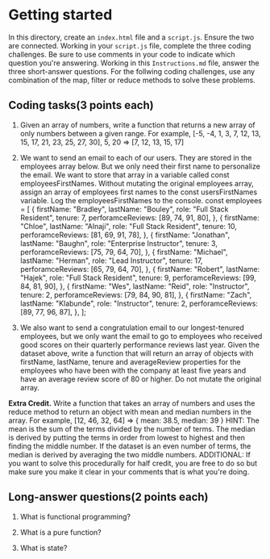 # Getting started
In this directory, create an `index.html` file and a `script.js`. Ensure the two are connected. Working in your `script.js` file, complete the three coding challenges. Be sure to use comments in your code to indicate which question you're answering. Working in this `Instructions.md` file, answer the three short-answer questions. For the follwing coding challenges, use any combination of the map, filter or reduce methods to solve these problems.

## Coding tasks(3 points each)
1. Given an array of numbers, write a function that returns a new array of only numbers between a given range. For example, [-5, -4, 1, 3, 7, 12, 13, 15, 17, 21, 23, 25, 27, 30], 5, 20 => [7, 12, 13, 15, 17]

2. We want to send an email to each of our users. They are stored in the employees array below. But we only need their first name to personalize the email. We want to store that array in a variable called const employeesFirstNames. Without mutating the original employees array, assign an array of employees first names to the const usersFirstNames variable. Log the employeesFirstNames to the console.
const employees = [
  {
    firstName: "Bradley",
    lastName: "Bouley",
    role: "Full Stack Resident",
    tenure: 7,
    perforamceReviews: [89, 74, 91, 80],
  },
  {
    firstName: "Chloe",
    lastName: "Alnaji",
    role: "Full Stack Resident",
    tenure: 10,
    perforamceReviews: [81, 69, 91, 78],
  },
  {
    firstName: "Jonathan",
    lastName: "Baughn",
    role: "Enterprise Instructor",
    tenure: 3,
    perforamceReviews: [75, 79, 64, 70],
  },
  {
    firstName: "Michael",
    lastName: "Herman",
    role: "Lead Instructor",
    tenure: 17,
    perforamceReviews: [65, 79, 64, 70],
  },
  {
    firstName: "Robert",
    lastName: "Hajek",
    role: "Full Stack Resident",
    tenure: 9,
    perforamceReviews: [99, 84, 81, 90],
  },
  {
    firstName: "Wes",
    lastName: "Reid",
    role: "Instructor",
    tenure: 2,
    perforamceReviews: [79, 84, 90, 81],
  },
  {
    firstName: "Zach",
    lastName: "Klabunde",
    role: "Instructor",
    tenure: 2,
    perforamceReviews: [89, 77, 96, 87],
  },
];

3. We also want to send a congratulation email to our longest-tenured employees, but we only want the email to go to employees who received good scores on their quarterly performance reviews last year. Given the dataset above, write a function that will return an array of objects with firstName, lastName, tenure and averageReview properties for the employees who have been with the company at least five years and have an average review score of 80 or higher. Do not mutate the original array.

**Extra Credit.** Write a function that takes an array of numbers and uses the reduce method to return an object with mean and median numbers in the array. For example, [12, 46, 32, 64] => { mean: 38.5, median: 39 } HINT: The mean is the sum of the terms divided by the number of terms. The median is derived by putting the terms in order from lowest to highest and then finding the middle number. If the dataset is an even number of terms, the median is derived by averaging the two middle numbers. ADDITIONAL: If you want to solve this procedurally for half credit, you are free to do so but make sure you make it clear in your comments that is what you're doing.

## Long-answer questions(2 points each)
1. What is functional programming?

2. What is a pure function?

3. What is state?